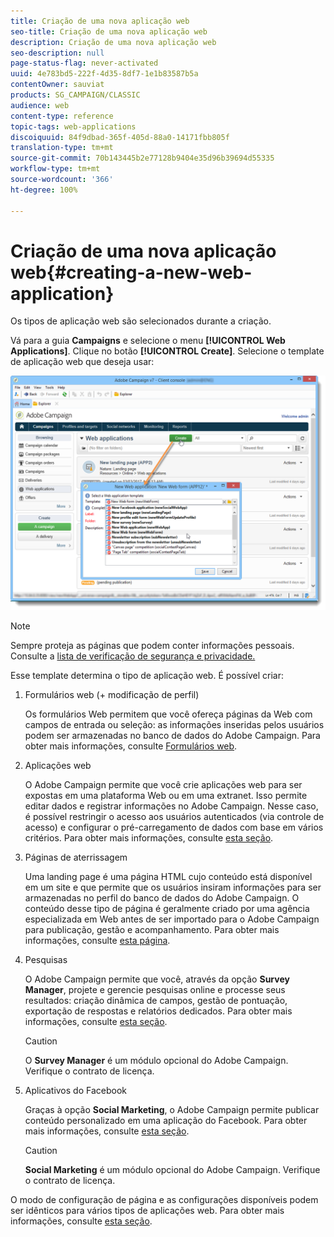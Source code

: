 ```yaml
---
title: Criação de uma nova aplicação web
seo-title: Criação de uma nova aplicação web
description: Criação de uma nova aplicação web
seo-description: null
page-status-flag: never-activated
uuid: 4e783bd5-222f-4d35-8df7-1e1b83587b5a
contentOwner: sauviat
products: SG_CAMPAIGN/CLASSIC
audience: web
content-type: reference
topic-tags: web-applications
discoiquuid: 84f9dbad-365f-405d-88a0-14171fbb805f
translation-type: tm+mt
source-git-commit: 70b143445b2e77128b9404e35d96b39694d55335
workflow-type: tm+mt
source-wordcount: '366'
ht-degree: 100%

---
```



# Criação de uma nova aplicação web{#creating-a-new-web-application}

Os tipos de aplicação web são selecionados durante a criação.

Vá para a guia **Campaigns** e selecione o menu **[!UICONTROL Web Applications]**. Clique no botão **[!UICONTROL Create]**. Selecione o template de aplicação web que deseja usar:

![](assets/webapp_create_from_campaign.png)

>[!NOTE]
>
>Sempre proteja as páginas que podem conter informações pessoais. Consulte a [lista de verificação de segurança e privacidade.](https://helpx.adobe.com/br/campaign/kb/acc-security.html#privacy)

Esse template determina o tipo de aplicação web. É possível criar:

1. Formulários web (+ modificação de perfil)

   Os formulários Web permitem que você ofereça páginas da Web com campos de entrada ou seleção: as informações inseridas pelos usuários podem ser armazenadas no banco de dados do Adobe Campaign. Para obter mais informações, consulte [Formulários web](../../web/using/about-web-forms.md).

1. Aplicações web

   O Adobe Campaign permite que você crie aplicações web para ser expostas em uma plataforma Web ou em uma extranet. Isso permite editar dados e registrar informações no Adobe Campaign. Nesse caso, é possível restringir o acesso aos usuários autenticados (via controle de acesso) e configurar o pré-carregamento de dados com base em vários critérios. Para obter mais informações, consulte [esta seção](../../web/using/about-web-applications.md).

1. Páginas de aterrissagem

   Uma landing page é uma página HTML cujo conteúdo está disponível em um site e que permite que os usuários insiram informações para ser armazenadas no perfil do banco de dados do Adobe Campaign. O conteúdo desse tipo de página é geralmente criado por uma agência especializada em Web antes de ser importado para o Adobe Campaign para publicação, gestão e acompanhamento. Para obter mais informações, consulte [esta página](../../web/using/creating-a-landing-page.md).

1. Pesquisas

   O Adobe Campaign permite que você, através da opção **Survey Manager**, projete e gerencie pesquisas online e processe seus resultados: criação dinâmica de campos, gestão de pontuação, exportação de respostas e relatórios dedicados. Para obter mais informações, consulte [esta seção](../../web/using/about-surveys.md).

   >[!CAUTION]
   >
   >O **Survey Manager** é um módulo opcional do Adobe Campaign. Verifique o contrato de licença.

1. Aplicativos do Facebook

   Graças à opção **Social Marketing**, o Adobe Campaign permite publicar conteúdo personalizado em uma aplicação do Facebook. Para obter mais informações, consulte [esta seção](../../social/using/about-social-marketing.md).

   >[!CAUTION]
   >
   >**Social Marketing** é um módulo opcional do Adobe Campaign. Verifique o contrato de licença.

O modo de configuração de página e as configurações disponíveis podem ser idênticos para vários tipos de aplicações web. Para obter mais informações, consulte [esta seção](../../web/using/about-web-forms.md).
